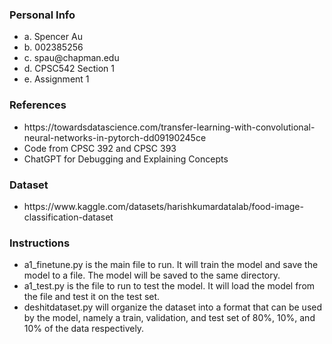 ### Personal Info
<ul>
<li>a. Spencer Au</li>
<li>b. 002385256</li>
<li>c. spau@chapman.edu</li>
<li>d. CPSC542 Section 1</li>
<li>e. Assignment 1</li>
</ul>

### References
<ul>
    <li>https://towardsdatascience.com/transfer-learning-with-convolutional-neural-networks-in-pytorch-dd09190245ce</li>
    <li>Code from CPSC 392 and CPSC 393</li>
    <li>ChatGPT for Debugging and Explaining Concepts</li>
</ul>

### Dataset
<ul>
    <li>https://www.kaggle.com/datasets/harishkumardatalab/food-image-classification-dataset</li>
</ul>

### Instructions
- a1_finetune.py is the main file to run. It will train the model and save the model to a file. The model will be saved to the same directory.
- a1_test.py is the file to run to test the model. It will load the model from the file and test it on the test set.
- deshitdataset.py will organize the dataset into a format that can be used by the model, namely a train, validation, and test set of 80%, 10%, and 10% of the data respectively.
